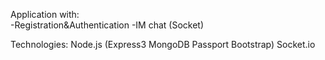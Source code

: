 Application with:<br>
-Registration&Authentication
-IM chat (Socket)

Technologies:
Node.js (Express3 MongoDB Passport Bootstrap)
Socket.io

